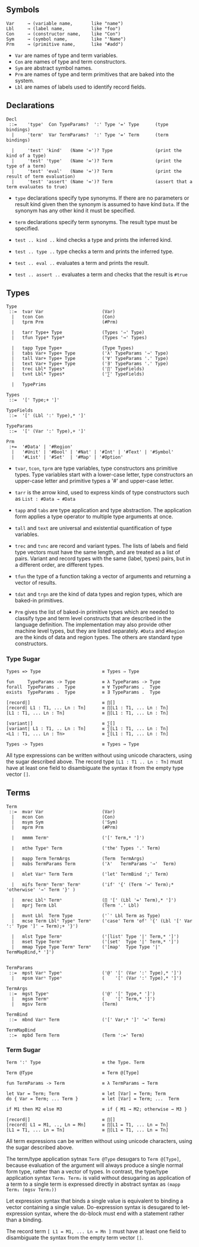 
## Symbols

```
Var     → (variable name,       like "name")
Lbl     → (label name,          like "foo")
Con     → (constructor name,    like "Con")
Sym     → (symbol name,         like "'Name")
Prm     → (primitive name,      like "#add")
```

- `Var` are names of type and term variables.
- `Con` are names of type and term constructors.
- `Sym` are abstract symbol names.
- `Prm` are names of type and term primitives that are baked into the system.
- `Lbl` are names of labels used to identify record fields.


## Declarations

```
Decl
 ::=    'type'  Con TypeParams?  ':' Type '=' Type      (type bindings)
  |     'term'  Var TermParams?  ':' Type '=' Term      (term bindings)

  |     'test' 'kind'   (Name '=')? Type                (print the kind of a type)
  |     'test' 'type'   (Name '=')? Term                (print the type of a term)
  |     'test' 'eval'   (Name '=')? Term                (print the result of term evaluation)
  |     'test' 'assert' (Name '=')? Term                (assert that a term evaluates to true)

```

- `type` declarations specify type synonyms. If there are no parameters or result kind given then the synonym is assumed to have kind `Data`. If the synonym has any other kind it must be specified.

- `term` declarations specify term synonyms. The result type must be specified.

- `test .. kind ..`   kind checks a type and prints the inferred kind.

- `test .. type ..`   type checks a term and prints the inferred type.

- `test .. eval ..`   evaluates a term and prints the result.

- `test .. assert ..` evaluates a term and checks that the result is `#true`


## Types

```
Type
 ::=  tvar Var                      (Var)
  |   tcon Con                      (Con)
  |   tprm Prm                      (#Prm)

  |   tarr Type+ Type               (Types '⇒' Type)
  |   tfun Type* Type*              (Types '→' Types)

  |   tapp Type Type+               (Type Types)
  |   tabs Var+ Type+ Type          ('λ' TypeParams '⇒' Type)
  |   tall Var+ Type+ Type          ('∀' TypeParams '.' Type)
  |   text Var+ Type+ Type          ('∃' TypeParams '.' Type)
  |   trec Lbl* Types*              ('∏' TypeFields)
  |   tvnt Lbl* Types*              ('∑' TypeFields)

  |   TypePrims

Types
 ::=  '[' Type;+ ']'

TypeFields
 ::=  '[' (Lbl ':' Type),* ']'

TypeParams
 ::=  '[' (Var ':' Type),+ ']'

Prm
 :+=  '#Data' | '#Region'
  |   '#Unit' | '#Bool' | '#Nat' | '#Int' | '#Text' | '#Symbol'
  |   '#List' | '#Set'  | '#Map' | '#Option'
```

- `tvar`, `tcon`, `tprm` are type variables, type constructors ans primitive types. Type variables start with a lower-case letter, type constructors an upper-case letter and primitive types a '#' and upper-case letter.

- `tarr` is the arrow kind, used to express kinds of type constructors such as `List : #Data → #Data`

- `tapp` and `tabs` are type application and type abstraction. The application form applies a type operator to multiple type arguments at once.

- `tall` and `text` are universal and existential quantification of type variables.

- `trec` and `tvnc` are record and variant types. The lists of labels and field type vectors must have the same length, and are treated as a list of pairs. Variant and record types with the same (label, types) pairs, but in a different order, are different types.

- `tfun` the type of a function taking a vector of arguments and returning a vector of results.

- `tdat` and `trgn` are the kind of data types and region types, which are baked-in primitives.

- `Prm` gives the list of baked-in primitive types which are needed to classify type and term level constructs that are described in the language definition. The implementation may also provide other machine level types, but they are listed separately. `#Data` and `#Region` are the kinds of data and region types. The others are standard type constructors.


### Type Sugar

```
Types => Type                       ≡ Types ⇒ Type

fun     TypeParams -> Type          ≡ λ TypeParams -> Type
forall  TypeParams .  Type          ≡ ∀ TypeParams .  Type
exists  TypeParams .  Type          ≡ ∃ TypeParams .  Type

[record|]                           ≡ ∏[]
[record| L1 : T1, ... Ln : Tn]      ≡ ∏[L1 : T1, ... Ln : Tn]
[L1 : T1, ... Ln : Tn]              ≡ ∏[L1 : T1, ... Ln : Tn]

[variant|]                          ≡ ∑[]
[variant| L1 : T1, .. Ln : Tn]      ≡ ∑[L1 : T1, ... Ln : Tn]
<L1 : T1, ... Ln : Tn>              ≡ ∑[L1 : T1, ... Ln : Tn]

Types -> Types                      ≡ Types → Type
```

All type expressions can be written without using unicode characters, using the sugar described above. The record type `[L1 : T1 .. Ln : Tn]` must have at least one field to disambiguate the syntax it from the empty type vector `[]`.


## Terms

```
Term
 ::=  mvar Var                      (Var)
  |   mcon Con                      (Con)
  |   msym Sym                      ('Sym)
  |   mprm Prm                      (#Prm)

  |   mmmm Termⁿ                    ('[' Term,* ']')

  |   mthe Typeⁿ Term               ('the' Types '.' Term)

  |   mapp Term TermArgs            (Term  TermArgs)
  |   mabs TermParams Term          ('λ'   TermParams '→'  Term)

  |   mlet Varⁿ Term Term           ('let' TermBind ';' Term)

  |   mifs Termⁿ Termⁿ Termⁿ        ('if' '{' (Term '→' Term);* 'otherwise' '→' Term '}' )

  |   mrec Lblⁿ Termⁿ               (∏ '[' (Lbl '=' Term),* ']')
  |   mprj Term Lbl                 (Term '.' Lbl)

  |   mvnt Lbl  Term Type           ('`' Lbl Term as Type)
  |   mcse Term Lblⁿ Typeⁿ Termⁿ    ('case' Term 'of' '{' (Lbl '[' Var ':' Type ']' → Term);+ '}')

  |   mlst Type Termⁿ               ('[list' Type '|' Term,* ']')
  |   mset Type Termⁿ               ('[set'  Type '|' Term,* ']')
  |   mmap Type Type Termⁿ Termⁿ    ('[map'  Type Type '|' TermMapBind,* ']')


TermParams
 ::=  mpst Varⁿ Typeⁿ               ('@' '[' (Var ':' Type),* ']')
  |   mpsm Varⁿ Typeⁿ               (    '[' (Var ':' Type),* ']')

TermArgs
 ::=  mgst Typeⁿ                    ('@' '[' Type,* ']')
  |   mgsm Termⁿ                    (    '[' Term,* ']')
  |   mgsv Term                     (Term)

TermBind
 ::=  mbnd Varⁿ Term                ('[' Var;* ']' '=' Term)

TermMapBind
 ::=  mpbd Term Term                (Term ':=' Term)
```

### Term Sugar

```
Term ':' Type                       ≡ the Type. Term

Term @Type                          ≡ Term @[Type]

fun TermParams -> Term              ≡ λ TermParams → Term

let Var = Term; Term                ≡ let [Var] = Term; Term
do { Var = Term; ... Term }         ≡ let [Var] = Term; ...  Term

if M1 then M2 else M3               ≡ if { M1 → M2; otherwise → M3 }

[record|]                           ≡ ∏[]
[record| L1 = M1, .., Ln = Mn]      ≡ ∏[L1 = T1, ... Ln = Tn]
[L1 = T1, ... Ln = Tn]              ≡ ∏[L1 = T1, ... Ln = Tn]
```

All term expressions can be written without using unicode characters, using the sugar described above.

The term/type application sytnax `Term @Type` desugars to `Term @[Type]`, because evaluation of the argument will always produce a single normal form type, rather than a vector of types. In contrast, the type/type application syntax `Term₁ Term₂` is valid without desugaring as application of a term to a single term is expressed directly in abstract syntax as `(mapp Term₁ (mgsv Term₂))`

Let expression syntax that binds a single value is equivalent to binding a vector containing a single value. Do-expression syntax is desugared to let-expression syntax, where the do-block must end with a statement rather than a binding.

The record term `[ L1 = M1, ... Ln = Mn ]` must have at least one field to disambiguate the syntax from the empty term vector `[]`.

